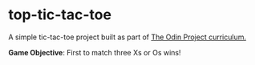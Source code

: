 # top-tic-tac-toe

A simple tic-tac-toe project built as part of <a href="https://www.theodinproject.com/lessons/node-path-javascript-tic-tac-toe#project-solution" target="_blank" rel="noopener noreferrer">The Odin Project curriculum.</a>

**Game Objective**: First to match three Xs or Os wins!
